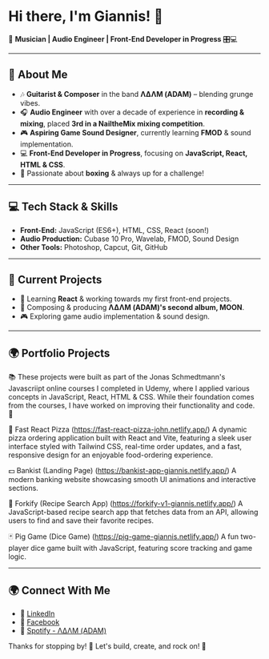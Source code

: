 # Hi there, I'm Giannis! 👋

🎸 **Musician | Audio Engineer | Front-End Developer in Progress** 🎛️💻

---

## 🚀 About Me
- 🎶 **Guitarist & Composer** in the band **ΛΔΛΜ (ADAM)** – blending grunge vibes.
- 🎧 **Audio Engineer** with over a decade of experience in **recording & mixing**, placed **3rd in a NailtheMix mixing competition**.
- 🎮 **Aspiring Game Sound Designer**, currently learning **FMOD** & sound implementation.
- 💻 **Front-End Developer in Progress**, focusing on **JavaScript, React, HTML & CSS**.
- 🥊 Passionate about **boxing** & always up for a challenge!

---

## 💻 Tech Stack & Skills
- **Front-End:** JavaScript (ES6+), HTML, CSS, React (soon!)
- **Audio Production:** Cubase 10 Pro, Wavelab, FMOD, Sound Design
- **Other Tools:** Photoshop, Capcut, Git, GitHub

---

## 📌 Current Projects
- 🚀 Learning **React** & working towards my first front-end projects.
- 🎵 Composing & producing **ΛΔΛΜ (ADAM)'s second album, MOON**.
- 🎮 Exploring game audio implementation & sound design.

---

## 🌍 Portfolio Projects

📚 These projects were built as part of the Jonas Schmedtmann's Javascriipt online courses I completed in Udemy,
where I applied various concepts in JavaScript, React, HTML & CSS. While their foundation comes from the courses,
I have worked on improving their functionality and code. 🚀

🍕 Fast React Pizza (https://fast-react-pizza-john.netlify.app/)
A dynamic pizza ordering application built with React and Vite, featuring a sleek user interface styled with Tailwind CSS,
real-time order updates, and a fast, responsive design for an enjoyable food-ordering experience.

💵 Bankist (Landing Page) (https://bankist-app-giannis.netlify.app/)
A modern banking website showcasing smooth UI animations and interactive sections.

🍝 Forkify (Recipe Search App) (https://forkify-v1-giannis.netlify.app/)
A JavaScript-based recipe search app that fetches data from an API, allowing users to find and save their favorite recipes.

🃏 Pig Game (Dice Game) (https://pig-game-giannis.netlify.app/)
A fun two-player dice game built with JavaScript, featuring score tracking and game logic.

---

## 🌍 Connect With Me
- 💼 [LinkedIn](https://www.linkedin.com/in/%CE%B3%CE%B9%CE%AC%CE%BD%CE%BD%CE%B7%CF%82-%CF%86%CE%BF%CF%85%CF%81%CE%AF%CE%BA%CE%B7%CF%82-a51457326/)
- 📸 [Facebook](https://www.facebook.com/giannis.fourikis.94)
- 🎸 [Spotify - ΛΔΛΜ (ADAM)](https://spoti.fi/2YiEPxZ)

Thanks for stopping by! 🚀 Let's build, create, and rock on! 🎸

